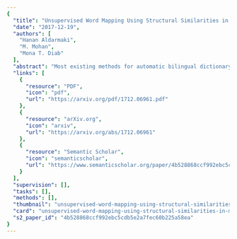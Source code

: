 ```yaml
---
{
  "title": "Unsupervised Word Mapping Using Structural Similarities in Monolingual Embeddings",
  "date": "2017-12-19",
  "authors": [
    "Hanan Aldarmaki",
    "M. Mohan",
    "Mona T. Diab"
  ],
  "abstract": "Most existing methods for automatic bilingual dictionary induction rely on prior alignments between the source and target languages, such as parallel corpora or seed dictionaries. For many language pairs, such supervised alignments are not readily available. We propose an unsupervised approach for learning a bilingual dictionary for a pair of languages given their independently-learned monolingual word embeddings. The proposed method exploits local and global structures in monolingual vector spaces to align them such that similar words are mapped to each other. We show empirically that the performance of bilingual correspondents that are learned using our proposed unsupervised method is comparable to that of using supervised bilingual correspondents from a seed dictionary.",
  "links": [
    {
      "resource": "PDF",
      "icon": "pdf",
      "url": "https://arxiv.org/pdf/1712.06961.pdf"
    },
    {
      "resource": "arXiv.org",
      "icon": "arxiv",
      "url": "https://arxiv.org/abs/1712.06961"
    },
    {
      "resource": "Semantic Scholar",
      "icon": "semanticscholar",
      "url": "https://www.semanticscholar.org/paper/4b528868ccf992ebc5cdb5e2a7fec60b225a58ea"
    }
  ],
  "supervision": [],
  "tasks": [],
  "methods": [],
  "thumbnail": "unsupervised-word-mapping-using-structural-similarities-in-monolingual-embeddings-thumb.jpg",
  "card": "unsupervised-word-mapping-using-structural-similarities-in-monolingual-embeddings-card.jpg",
  "s2_paper_id": "4b528868ccf992ebc5cdb5e2a7fec60b225a58ea"
}
---
```


